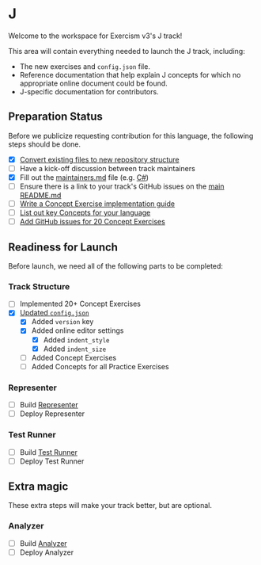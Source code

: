 # J

Welcome to the workspace for Exercism v3's J track!

This area will contain everything needed to launch the J track, including:

- The new exercises and `config.json` file.
- Reference documentation that help explain J concepts for which no appropriate online document could be found.
- J-specific documentation for contributors.

## Preparation Status

Before we publicize requesting contribution for this language, the following steps should be done.

- [x] [Convert existing files to new repository structure](../../docs/maintainers/repository-structure.md)
- [ ] Have a kick-off discussion between track maintainers
- [x] Fill out the [maintainers.md](./maintainers.md) file (e.g. [C#](../csharp/maintainers.md))
- [ ] Ensure there is a link to your track's GitHub issues on the [main README.md](../../README.md)
- [ ] [Write a Concept Exercise implementation guide](../../docs/maintainers/writing-a-concept-exercise-github-issue.md)
- [ ] [List out key Concepts for your language](../../docs/maintainers/determining-concepts.md)
- [ ] [Add GitHub issues for 20 Concept Exercises](../../docs/maintainers/writing-a-concept-exercise-github-issue.md)

## Readiness for Launch

Before launch, we need all of the following parts to be completed:

### Track Structure

- [ ] Implemented 20+ Concept Exercises
- [x] [Updated `config.json`](../../docs/maintainers/migrating-your-config-json-files.md)
  - [x] Added `version` key
  - [x] Added online editor settings
    - [x] Added `indent_style`
    - [x] Added `indent_size`
  - [ ] Added Concept Exercises
  - [ ] Added Concepts for all Practice Exercises

### Representer

- [ ] Build [Representer](https://github.com/exercism/J-representer)
- [ ] Deploy Representer

### Test Runner

- [ ] Build [Test Runner](https://github.com/exercism/J-test-runner)
- [ ] Deploy Test Runner

## Extra magic

These extra steps will make your track better, but are optional.

### Analyzer

- [ ] Build [Analyzer](https://github.com/exercism/J-analyzer)
- [ ] Deploy Analyzer
